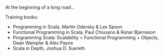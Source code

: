 At the beginning of a long road...

Training books:
 - Programming in Scala, Martin Odersky & Lex Spoon
 - Functional Programming in Scala, Paul Chiusano & Rúnar Bjarnason
 - Programming Scala: Scalability = Functional Programming + Objects, Dean Wampler & Alex Payne
 - Scala in Depth, Joshua D. Suereth
